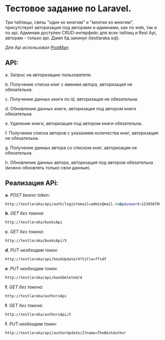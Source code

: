 # Тестовое задание по Laravel. 

Три таблицы, связь "один ко многим" и "многие ко многим", присутствует авторизация под авторами и админами, как по web, так и по api. Админам доступен CRUD-интерфейс для всех таблиц и Rest Api, авторам - только api. Дамп бд закинул (testlaraka.sql).

Для Api использовал [PostMan](https://www.postman.com/)
 
## API:

a.	Запрос на авторизацию пользователя.

b.	Получение списка книг с именем автора, авторизация не обязательна.

c.	Получение данных книги по id, авторизация не обязательна.

d.	Обновление данных книги, авторизация под автором книги обязательна.

e.	Удаление книги, авторизация под автором книги обязательна.

f.	Получение списка авторов с указанием количества книг, авторизация не обязательна.

g.	Получение данных автора со списком книг, авторизация не обязательна.

h.	Обновление данных автора, авторизация под  автором обязательна (можно обновлять только свои данные).

## Реализация APi:



**a**. *POST bearer token*:

```bash
http://testlaraka/api/auth/login?email=admin@mail.ru&password=123456789   	
``` 



**b**. *GET без токена*:
```bash
http://testlaraka/booksApi 		
``` 

**c**. *GET без токена*:
```bash
http://testlaraka/booksApi/5 		
``` 

**d**. *PUT необходим токен*:
```bash
http://testlaraka/api/bookUpdate/4?title=ffsdf 		
``` 

**e**. *PUT необходим токен*:
```bash
http://testlaraka/api/bookDeleted/4 		
``` 

**f**. *GET без токена*:
```bash
http://testlaraka/authorsApi		
``` 

**f**. *GET без токена*:
```bash
http://testlaraka/authorsApi/5		
``` 

**f**. *PUT необходим токен*:
```bash
http://testlaraka/api/authorUpdate/2?name=TheBestAuthor
``` 

